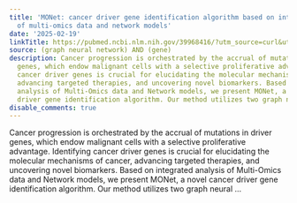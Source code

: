 ```yaml
---
title: 'MONet: cancer driver gene identification algorithm based on integrated analysis
  of multi-omics data and network models'
date: '2025-02-19'
linkTitle: https://pubmed.ncbi.nlm.nih.gov/39968416/?utm_source=curl&utm_medium=rss&utm_campaign=pubmed-2&utm_content=1x5bM_TNL8gjogAcnslpo2s2PbDe-61JVM2h9yowOYSiZ7Dkrt&fc=20220919211934&ff=20250219171044&v=2.18.0.post9+e462414
source: (graph neural network) AND (gene)
description: Cancer progression is orchestrated by the accrual of mutations in driver
  genes, which endow malignant cells with a selective proliferative advantage. Identifying
  cancer driver genes is crucial for elucidating the molecular mechanisms of cancer,
  advancing targeted therapies, and uncovering novel biomarkers. Based on integrated
  analysis of Multi-Omics data and Network models, we present MONet, a novel cancer
  driver gene identification algorithm. Our method utilizes two graph neural ...
disable_comments: true
---
```

Cancer progression is orchestrated by the accrual of mutations in driver genes, which endow malignant cells with a selective proliferative advantage. Identifying cancer driver genes is crucial for elucidating the molecular mechanisms of cancer, advancing targeted therapies, and uncovering novel biomarkers. Based on integrated analysis of Multi-Omics data and Network models, we present MONet, a novel cancer driver gene identification algorithm. Our method utilizes two graph neural ...